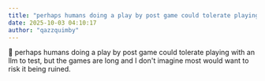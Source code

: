 ```yaml
---
title: "perhaps humans doing a play by post game could tolerate playing with an llm to"
date: 2025-10-03 04:10:17
author: "qazzquimby"
---
```


💭 perhaps humans doing a play by post game could tolerate playing with an llm to test, but the games are long and I don't imagine most would want to risk it being ruined.